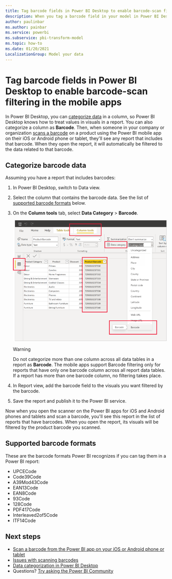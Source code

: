 ```yaml
---
title: Tag barcode fields in Power BI Desktop to enable barcode-scan filtering in the mobile apps
description: When you tag a barcode field in your model in Power BI Desktop, mobile app users can scan barcodes to get filtered data on their iOS and Android phones and tablets.
author: paulinbar
ms.author: painbar
ms.service: powerbi
ms.subservice: pbi-transform-model
ms.topic: how-to
ms.date: 01/20/2021
LocalizationGroup: Model your data
---
```


# Tag barcode fields in Power BI Desktop to enable barcode-scan filtering in the mobile apps

In Power BI Desktop, you can [categorize data](desktop-data-categorization.md) in a column, so Power BI Desktop knows how to treat values in visuals in a report. You can also categorize a column as **Barcode**. Then, when someone in your company or organization [scans a barcode](../consumer/mobile/mobile-apps-scan-barcode-iphone.md) on a product using the Power BI mobile app on their iOS or Android phone or tablet, they'll see any report that includes that barcode. When they open the report, it will automatically be filtered to the data related to that barcode.

## Categorize barcode data

Assuming you have a report that includes barcodes: 

1. In Power BI Desktop, switch to Data view.
2. Select the column that contains the barcode data. See the list of [supported barcode formats](#supported-barcode-formats) below.
3. On the **Column tools** tab, select **Data Category** > **Barcode**.
   
    ![Data category list](media/desktop-mobile-barcodes/power-bi-desktop-barcode.png)

    >[!WARNING]
    >Do not categorize more than one column across all data tables in a report as **Barcode**. The mobile apps support Barcode filtering only for reports that have only one barcode column across all report data tables. If a report has more than one barcode column, no filtering takes place.

4. In Report view, add the barcode field to the visuals you want filtered by the barcode.
5. Save the report and publish it to the Power BI service.

Now when you open the scanner on the Power BI apps for iOS and Android phones and tablets and scan a barcode, you'll see this report in the list of reports that have barcodes. When you open the report, its visuals will be filtered by the product barcode you scanned.

## Supported barcode formats
These are the barcode formats Power BI recognizes if you can tag them in a Power BI report: 

* UPCECode 
* Code39Code  
* A39Mod43Code 
* EAN13Code 
* EAN8Code  
* 93Code  
* 128Code 
* PDF417Code 
* Interleaved2of5Code 
* ITF14Code 

## Next steps
* [Scan a barcode from the Power BI app on your iOS or Android phone or tablet](../consumer/mobile/mobile-apps-scan-barcode-iphone.md)
* [Issues with scanning barcodes](../consumer/mobile/mobile-apps-scan-barcode-iphone.md#issues-with-scanning-a-barcode)
* [Data categorization in Power BI Desktop](desktop-data-categorization.md)  
* Questions? [Try asking the Power BI Community](https://community.powerbi.com/)
